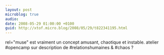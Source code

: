 ```yaml
---
layout: post
microblog: true
audio: 
date: 2008-05-29 01:00:00 +0100
guid: http://xtof.micro.blog/2008/05/29/t822341195.html
---
```

rel="muse" est vraiment un concept amusant, chaotique et instable. atelier #opencamp sur description de #relationshumaines &amp; #chaos ?
